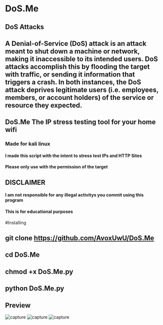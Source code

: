 # DoS.Me
## DoS Attacks
## A Denial-of-Service (DoS) attack is an attack meant to shut down a machine or network, making it inaccessible to its intended users. DoS attacks accomplish this by flooding the target with traffic, or sending it information that triggers a crash. In both instances, the DoS attack deprives legitimate users (i.e. employees, members, or account holders) of the service or resource they expected.

## DoS.Me The IP stress testing tool for your home wifi
### Made for kali linux
#### I made this script with the intent to stress test IPs and HTTP Sites
#### Please only use with the permission of the target
## DISCLAIMER
#### I am not responsible for any illegal activitys you commit using this program
#### This is for educational purposes

#Installing

## git clone https://github.com/AvoxUwU/DoS.Me


## cd DoS.Me

## chmod +x DoS.Me.py

## python DoS.Me.py


## Preview 

![capture](https://i.ibb.co/sQ9vLSY/Screen-Shot-2021-07-06-at-8-07-45-PM.png)
![capture](https://i.ibb.co/Pz1z2h9/Screen-Shot-2021-07-06-at-8-11-10-PM.png)
![capture](https://i.ibb.co/dm22K7y/Screen-Shot-2021-07-06-at-8-08-39-PM.png)

